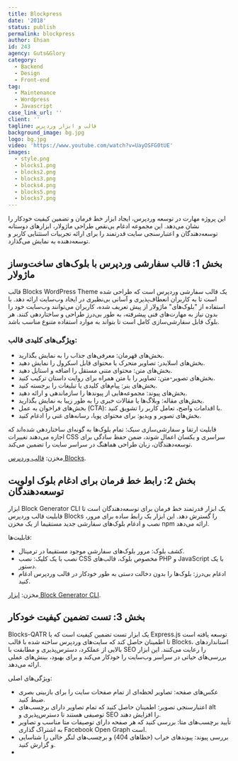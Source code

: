 ```yaml
---
title: Blockpress
date: '2018'
status: publish
permalink: blockpress
author: Ehsan
id: 243
agency: Guts&Glory
category:
  - Backend
  - Design
  - Front-end
tag:
  - Maintenance
  - Wordpress
  - Javascript
case_link_url: ''
client: ''
tagline: قالب و ابزار وردپرس
background_image: bg.jpg
logo: bg.jpg
video: 'https://www.youtube.com/watch?v=UayOSFG0tUE'
images:
  - style.png
  - blocks1.png
  - blocks2.png
  - blocks3.png
  - blocks4.png
  - blocks5.png
  - blocks7.png
---
```

این پروژه مهارت در توسعه وردپرس، ایجاد ابزار خط فرمان و تضمین کیفیت خودکار را نشان می‌دهد. این مجموعه ادغام بی‌نقص طراحی ماژولار، ابزارهای دوستانه توسعه‌دهندگان و اعتبارسنجی سایت قدرتمند را برای ارائه تجربیات استثنایی کاربر و توسعه‌دهنده به نمایش می‌گذارد.

<h2>بخش 1: قالب سفارشی وردپرس با بلوک‌های ساخت‌وساز ماژولار</h2>
قالب Blocks WordPress Theme یک قالب سفارشی وردپرس است که طراحی شده است تا به کاربران انعطاف‌پذیری و آسانی بی‌نظیری در ایجاد وب‌سایت ارائه دهد. با استفاده از "بلوک‌های" ماژولار از پیش تعریف شده، کاربران می‌توانند وب‌سایت خود را بدون نیاز به مهارت‌های فنی پیشرفته، به طور بی‌درز طراحی و ساختاردهی کنند. هر بلوک قابل سفارشی‌سازی کامل است تا بتواند به موارد استفاده متنوع مناسب باشد.

<br />
<h3>ویژگی‌های کلیدی قالب:</h3>

- بخش‌های قهرمان: معرفی‌های جذاب را به نمایش بگذارید.
- بخش‌های اسلایدر: تصاویر متحرک یا محتوای قابل اسکرول را نمایش دهید.
- بخش‌های متن: محتوای متنی مستقل را اضافه و استایل دهید.
- بخش‌های تصویر-متن: تصاویر را با متن همراه برای روایت داستان ترکیب کنید.
- بخش‌های بنر: پیام‌های کلیدی یا تبلیغات را برجسته کنید.
- بخش‌های پیوند: مجموعه‌هایی از پیوندها را سازماندهی و ارائه دهید.
- بخش‌های مقاله: وبلاگ‌ها یا مقالات خبری را به طور زیبا به نمایش بگذارید.
- بخش‌های فراخوان به عمل (CTA): با اقدامات واضح، تعامل کاربر را تشویق کنید.
- بخش‌های تصویر و ویدیو: برای محتوای پویا، رسانه‌های غنی را ادغام کنید.

قابلیت ارتقا و سفارشی‌سازی سبک: تمام بلوک‌ها به گونه‌ای ساختاردهی شده‌اند که اجازه می‌دهند تغییرات CSS سراسری و یکسان اعمال شوند، ضمن حفظ سادگی برای توسعه‌دهندگان، زبان طراحی هماهنگ در سراسر سایت را تضمین می‌کند.

مخزن: [قالب وردپرس Blocks](https://github.com/ehsanpo/Blocks/).

<h2>بخش 2: رابط خط فرمان برای ادغام بلوک اولویت توسعه‌دهندگان</h2>
ابزار Block Generator CLI یک ابزار قدرتمند خط فرمان برای توسعه‌دهندگان است تا قابلیت قالب وردپرس Blocks را گسترش دهد. این ابزار یک رابط ساده برای مرور، نصب و ادغام بلوک‌های سفارشی جدید مستقیما از یک مخزن npm ارائه می‌دهد.

قابلیت‌ها:

- کشف بلوک: مرور بلوک‌های سفارشی موجود مستقیما در ترمینال.
- نصب با یک کلیک: نصب CSS مخصوص بلوک، قالب‌های PHP و JavaScript با یک دستور.
- ادغام بی‌درز: بلوک‌ها را بدون دخالت دستی به طور خودکار در قالب وردپرس ادغام کنید.

مخزن: [ابزار Block Generator CLI](https://github.com/ehsanpo/block-gen).

<h2>بخش 3: تست تضمین کیفیت خودکار</h2>
Blocks-QATR یک ابزار تست تضمین کیفیت است که با Express.js توسعه یافته است تا اطمینان حاصل کند که سایت‌های وردپرس ساخته شده با قالب Blocks، استانداردهای بالایی از عملکرد، دسترس‌پذیری و مطابقت با SEO را رعایت می‌کنند. این ابزار بررسی‌های حیاتی در سراسر وب‌سایت را خودکار می‌کند و برای بهبود، بینش‌های عملی ارائه می‌دهد.

ویژگی‌های اصلی:

- عکس‌های صفحه: تصاویر لحظه‌ای از تمام صفحات سایت را برای بازبینی بصری ضبط کنید.
- اعتبارسنجی تصویر: اطمینان حاصل کنید که تمام تصاویر دارای برچسب‌های alt توصیفی هستند تا دسترس‌پذیری و SEO را افزایش دهند.
- تأیید برچسب‌های متا: بررسی کنید که هر صفحه دارای توصیفات متا مناسب و تصاویر به اشتراک گذاری Facebook Open Graph است.
- بررسی پیوند: پیوندهای خراب (خطاهای 404) و برچسب‌های لنگر خالی را شناسایی و گزارش کنید.
-
